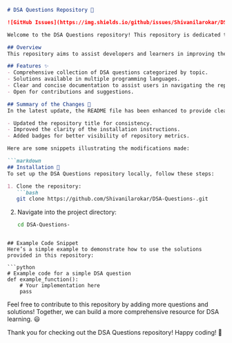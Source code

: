 ```markdown
# DSA Questions Repository 📖

![GitHub Issues](https://img.shields.io/github/issues/Shivanilarokar/DSA-Questions-) ![Forks](https://img.shields.io/github/forks/Shivanilarokar/DSA-Questions-) ![Stars](https://img.shields.io/github/stars/Shivanilarokar/DSA-Questions-) ![License](https://img.shields.io/badge/license-MIT-blue.svg)

Welcome to the DSA Questions repository! This repository is dedicated to helping developers enhance their understanding of Data Structures and Algorithms (DSA) through a comprehensive collection of questions and solutions.

## Overview
This repository aims to assist developers and learners in improving their skills in Data Structures and Algorithms (DSA) through a curated collection of questions and solutions.

## Features ✨
- Comprehensive collection of DSA questions categorized by topic.
- Solutions available in multiple programming languages.
- Clear and concise documentation to assist users in navigating the repository.
- Open for contributions and suggestions.

## Summary of the Changes 📝
In the latest update, the README file has been enhanced to provide clearer information regarding installation and usage. Key changes include:

- Updated the repository title for consistency.
- Improved the clarity of the installation instructions.
- Added badges for better visibility of repository metrics.

Here are some snippets illustrating the modifications made:

```markdown
## Installation 🚀
To set up the DSA Questions repository locally, follow these steps:

1. Clone the repository:
   ```bash
   git clone https://github.com/Shivanilarokar/DSA-Questions-.git
   ```
2. Navigate into the project directory:
   ```bash
   cd DSA-Questions-
   ```
```

## Example Code Snippet
Here’s a simple example to demonstrate how to use the solutions provided in this repository:

```python
# Example code for a simple DSA question
def example_function():
    # Your implementation here
    pass
```

Feel free to contribute to this repository by adding more questions and solutions! Together, we can build a more comprehensive resource for DSA learning. 😃

Thank you for checking out the DSA Questions repository! Happy coding! 🎉
```